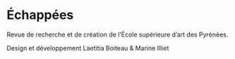 # Échappées

 Revue de recherche et de création de l’École supérieure d’art des Pyrénées. 

 Design et développement Laetitia Boiteau & Marine Illiet
